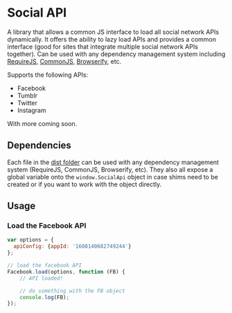 # Social API

A library that allows a common JS interface to load all social network APIs dynamically. It offers the ability to
 lazy load APIs and provides a common interface (good for sites that integrate multiple social network APIs together).
 Can be used with any dependency management system including [RequireJS](http://requirejs.org/),
 [CommonJS](http://wiki.commonjs.org/wiki/CommonJS), [Browserify](http://browserify.org/), etc.

Supports the following APIs:

* Facebook
* Tumblr
* Twitter
* Instagram

With more coming soon.

## Dependencies

Each file in the [dist folder](dist/) can be used with any dependency management system (RequireJS, CommonJS, Browserify, etc).
They also all expose a global variable onto the `window.SocialApi` object in case shims need to be created or if you want to
work with the object directly.

## Usage

### Load the Facebook API

```javascript
var options = {
  apiConfig: {appId: '1608140682749244'}
};

// load the facebook API
Facebook.load(options, function (FB) {
    // API loaded!

    // do something with the FB object
    console.log(FB);
});
```
